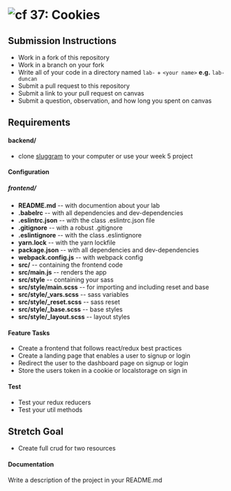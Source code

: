 ![cf](http://i.imgur.com/7v5ASc8.png) 37: Cookies
===

## Submission Instructions
  * Work in a fork of this repository
  * Work in a branch on your fork
  * Write all of your code in a directory named `lab-` + `<your name>` **e.g.** `lab-duncan`
  * Submit a pull request to this repository
  * Submit a link to your pull request on canvas
  * Submit a question, observation, and how long you spent on canvas 

## Requirements  
#### backend/
* clone [sluggram](http://github.com/slugbyte/sluggram) to your computer or use your week 5 project 

#### Configuration  
##### frontend/
* **README.md** -- with documention about your lab
* **.babelrc** -- with all dependencies and dev-dependencies 
* **.eslintrc.json** -- with the class .eslintrc.json file
* **.gitignore** -- with a robust .gitignore
* **.eslintignore** -- with the class .eslintignore
* **yarn.lock** -- with the yarn lockfile
* **package.json** -- with all dependencies and dev-dependencies 
* **webpack.config.js** -- with webpack config
* **src/** -- containing the frontend code
* **src/main.js** -- renders the app
* **src/style** -- containing your sass
* **src/style/main.scss** -- for importing and including reset and base
* **src/style/_vars.scss** -- sass variables
* **src/style/_reset.scss** -- sass reset 
* **src/style/_base.scss** -- base styles 
* **src/style/_layout.scss** -- layout styles 
 
#### Feature Tasks 
* Create a frontend that follows react/redux best practices
* Create a landing page that enables a user to signup or login 
* Redirect the user to the dashboard page on signup or login 
* Store the users token in a cookie or localstorage on sign in 

#### Test
* Test your redux reducers 
* Test your util methods

## Stretch Goal
* Create full crud for two resources 

#### Documentation  
Write a description of the project in your README.md

